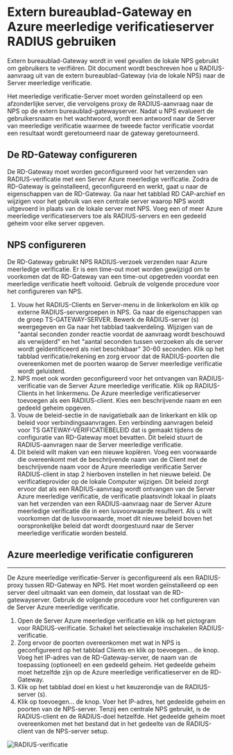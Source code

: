 <properties 
    pageTitle="Extern bureaublad-Gateway en Azure meerledige verificatieserver RADIUS gebruiken"
    description="Dit is de pagina Azure meerledige verificatie die helpt bij het implementeren van extern bureaublad (RD) Gateway en Azure meerledige verificatieserver RADIUS gebruiken."
    services="multi-factor-authentication"
    documentationCenter=""
    authors="kgremban"
    manager="femila"
    editor="curtand"/>

<tags
    ms.service="multi-factor-authentication"
    ms.workload="identity"
    ms.tgt_pltfrm="na"
    ms.devlang="na"
    ms.topic="get-started-article"
    ms.date="08/15/2016"
    ms.author="kgremban"/>

# <a name="remote-desktop-gateway-and-azure-multi-factor-authentication-server-using-radius"></a>Extern bureaublad-Gateway en Azure meerledige verificatieserver RADIUS gebruiken

Extern bureaublad-Gateway wordt in veel gevallen de lokale NPS gebruikt om gebruikers te verifiëren. Dit document wordt beschreven hoe u RADIUS-aanvraag uit van de extern bureaublad-Gateway (via de lokale NPS) naar de Server meerledige verificatie.

Het meerledige verificatie-Server moet worden geïnstalleerd op een afzonderlijke server, die vervolgens proxy de RADIUS-aanvraag naar de NPS op de extern bureaublad-gatewayserver. Nadat u NPS evalueert de gebruikersnaam en het wachtwoord, wordt een antwoord naar de Server van meerledige verificatie waarmee de tweede factor verificatie voordat een resultaat wordt geretourneerd naar de gateway geretourneerd.





## <a name="configure-the-rd-gateway"></a>De RD-Gateway configureren

De RD-Gateway moet worden geconfigureerd voor het verzenden van RADIUS-verificatie met een Server Azure meerledige verificatie. Zodra de RD-Gateway is geïnstalleerd, geconfigureerd en werkt, gaat u naar de eigenschappen van de RD-Gateway. Ga naar het tabblad RD CAP-archief en wijzigen voor het gebruik van een centrale server waarop NPS wordt uitgevoerd in plaats van de lokale server met NPS. Voeg een of meer Azure meerledige verificatieservers toe als RADIUS-servers en een gedeeld geheim voor elke server opgeven.





## <a name="configure-nps"></a>NPS configureren

De RD-Gateway gebruikt NPS RADIUS-verzoek verzenden naar Azure meerledige verificatie. Er is een time-out moet worden gewijzigd om te voorkomen dat de RD-Gateway van een time-out opgetreden voordat een meerledige verificatie heeft voltooid. Gebruik de volgende procedure voor het configureren van NPS.

1. Vouw het RADIUS-Clients en Server-menu in de linkerkolom en klik op externe RADIUS-servergroepen in NPS. Ga naar de eigenschappen van de groep TS-GATEWAY-SERVER. Bewerk de RADIUS-server (s) weergegeven en Ga naar het tabblad taakverdeling. Wijzigen van de "aantal seconden zonder reactie voordat de aanvraag wordt beschouwd als verwijderd" en het "aantal seconden tussen verzoeken als de server wordt geïdentificeerd als niet beschikbaar" 30-60 seconden. Klik op het tabblad verificatie/rekening en zorg ervoor dat de RADIUS-poorten die overeenkomen met de poorten waarop de Server meerledige verificatie wordt geluisterd.
2. NPS moet ook worden geconfigureerd voor het ontvangen van RADIUS-verificatie van de Server Azure meerledige verificatie. Klik op RADIUS-Clients in het linkermenu. De Azure meerledige verificatieserver toevoegen als een RADIUS-client. Kies een beschrijvende naam en een gedeeld geheim opgeven.
3. Vouw de beleid-sectie in de navigatiebalk aan de linkerkant en klik op beleid voor verbindingsaanvragen. Een verbinding aanvragen beleid voor TS GATEWAY-VERIFICATIEBELEID dat is gemaakt tijdens de configuratie van RD-Gateway moet bevatten. Dit beleid stuurt de RADIUS-aanvragen naar de Server meerledige verificatie.
4. Dit beleid wilt maken van een nieuwe kopiëren. Voeg een voorwaarde die overeenkomt met de beschrijvende naam van de Client met de beschrijvende naam voor de Azure meerledige verificatie Server RADIUS-client in stap 2 hierboven instellen in het nieuwe beleid. De verificatieprovider op de lokale Computer wijzigen. Dit beleid zorgt ervoor dat als een RADIUS-aanvraag wordt ontvangen van de Server Azure meerledige verificatie, de verificatie plaatsvindt lokaal in plaats van het verzenden van een RADIUS-aanvraag naar de Server Azure meerledige verificatie die in een lusvoorwaarde resulteert. Als u wilt voorkomen dat de lusvoorwaarde, moet dit nieuwe beleid boven het oorspronkelijke beleid dat wordt doorgestuurd naar de Server meerledige verificatie worden besteld.

## <a name="configure-azure-multi-factor-authentication"></a>Azure meerledige verificatie configureren


--------------------------------------------------------------------------------



De Azure meerledige verificatie-Server is geconfigureerd als een RADIUS-proxy tussen RD-Gateway en NPS.  Het moet worden geïnstalleerd op een server deel uitmaakt van een domein, dat losstaat van de RD-gatewayserver. Gebruik de volgende procedure voor het configureren van de Server Azure meerledige verificatie.

1. Open de Server Azure meerledige verificatie en klik op het pictogram voor RADIUS-verificatie. Schakel het selectievakje inschakelen RADIUS-verificatie.
2. Zorg ervoor de poorten overeenkomen met wat in NPS is geconfigureerd op het tabblad Clients en klik op toevoegen... de knop. Voeg het IP-adres van de RD-Gateway-server, de naam van de toepassing (optioneel) en een gedeeld geheim. Het gedeelde geheim moet hetzelfde zijn op de Azure meerledige verificatieserver en de RD-Gateway.
3. Klik op het tabblad doel en kiest u het keuzerondje van de RADIUS-server (s).
4. Klik op toevoegen... de knop. Voer het IP-adres, het gedeelde geheim en poorten van de NPS-server. Tenzij een centrale NPS gebruikt, is de RADIUS-client en de RADIUS-doel hetzelfde. Het gedeelde geheim moet overeenkomen met het bestand dat in het gedeelte van de RADIUS-client van de NPS-server setup.

![RADIUS-verificatie](./media/multi-factor-authentication-get-started-server-rdg/radius.png)
